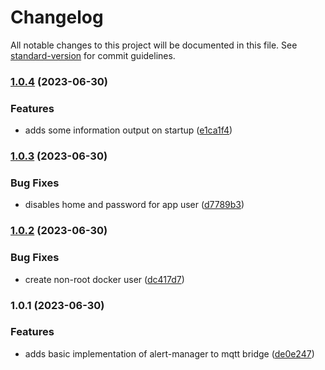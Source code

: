 # Changelog

All notable changes to this project will be documented in this file. See [standard-version](https://github.com/conventional-changelog/standard-version) for commit guidelines.

### [1.0.4](https://github.com/dblencowe/alertmanager-mqtt-bridge/compare/v1.0.3...v1.0.4) (2023-06-30)


### Features

* adds some information output on startup ([e1ca1f4](https://github.com/dblencowe/alertmanager-mqtt-bridge/commit/e1ca1f4c9a299be7ee27d40267f6dbc77709220a))

### [1.0.3](https://github.com/dblencowe/alertmanager-mqtt-bridge/compare/v1.0.2...v1.0.3) (2023-06-30)


### Bug Fixes

* disables home and password for app user ([d7789b3](https://github.com/dblencowe/alertmanager-mqtt-bridge/commit/d7789b3f9af90c9a25f6eee1d43df5c725e32314))

### [1.0.2](https://github.com/dblencowe/alertmanager-mqtt-bridge/compare/v1.0.1...v1.0.2) (2023-06-30)


### Bug Fixes

* create non-root docker user ([dc417d7](https://github.com/dblencowe/alertmanager-mqtt-bridge/commit/dc417d71c10f6a22354b07e688f79cfa67d82074))

### 1.0.1 (2023-06-30)


### Features

* adds basic implementation of alert-manager to mqtt bridge ([de0e247](https://github.com/dblencowe/alertmanager-mqtt-bridge/commit/de0e2472c2caab9f24189679b5883b575b3fc419))
